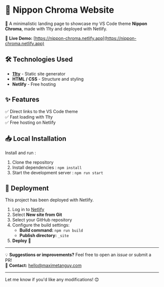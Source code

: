 # 🎨 Nippon Chroma Website

🚀 A minimalistic landing page to showcase my VS Code theme **Nippon Chroma**, made with 11ty and deployed with Netlify.  

🔗 **Live Demo:** [https://nippon-chroma.netlify.app](https://nippon-chroma.netlify.app)  

## 🛠️ Technologies Used  
- **[11ty](https://www.11ty.dev/)** - Static site generator  
- **HTML / CSS** - Structure and styling
- **Netlify** - Free hosting  

## ✨ Features  
✅ Direct links to the VS Code theme  
✅ Fast loading with 11ty  
✅ Free hosting on Netlify  


## 📥 Local Installation  

Install and run :
1. Clone the repository
2. Install dependencies : `npm install`
3. Start the development server : `npm run start`


## 🚀 Deployment

This project has been deployed with Netlify.

1. Log in to [Netlify](https://www.netlify.com/)  
2. Select **New site from Git**  
3. Select your GitHub repository  
4. Configure the build settings:  
   - **Build command:** `npm run build`  
   - **Publish directory:** `_site`  
5. **Deploy** 🎉

---

💡 **Suggestions or improvements?** Feel free to open an *issue* or submit a PR!  
📧 **Contact:** hello@maximetanguy.com

---

Let me know if you'd like any modifications! 😊
